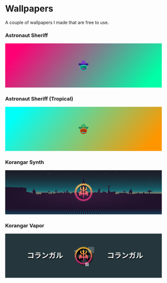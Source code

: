 # Wallpapers

A couple of wallpapers I made that are free to use.

### Astronaut Sheriff
![astronaut sheriff](astronaut_sheriff.png)

### Astronaut Sheriff (Tropical)
![astronaut sheriff tropical](astronaut_sheriff_tropical.png)

### Korangar Synth
![korangar synth](korangar_synth.png)

### Korangar Vapor
![korangar vapor](korangar_vapor.png)
